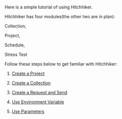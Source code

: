 Here is a simple tutorial of using Hitchhiker.

Hitchhiker has four modules(the other two are in plan):

Collection,

Project,

Schedule,

Stress Test

Follow these steps below to get familiar with Hitchhiker:

1. [Create a Project](Create_Project.md)

2. [Create a Collection](Create_Collection.md)

3. [Create a Request and Send](Create_Request.md)

4. [Use Environment Variable](Use_Env_Var.md)

5. [Use Parameters](Use_Param.md)
